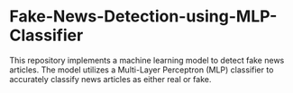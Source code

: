 # Fake-News-Detection-using-MLP-Classifier
This repository implements a machine learning model to detect fake news articles. The model utilizes a Multi-Layer Perceptron (MLP) classifier to accurately classify news articles as either real or fake.
